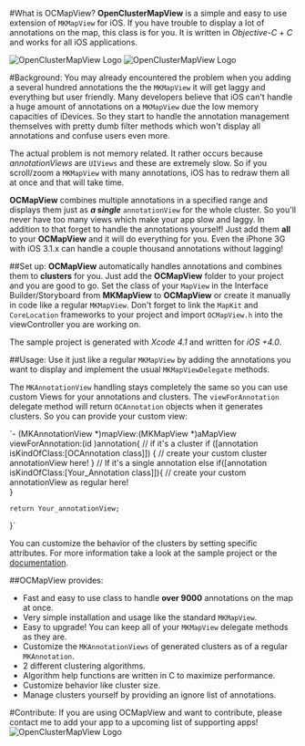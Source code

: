 #What is OCMapView?
**OpenClusterMapView** is a simple and easy to use extension of `MKMapView` for iOS.
If you have trouble to display a lot of annotations on the map, this class is for you.
It is written in *Objective-C* + *C* and works for all iOS applications.  

![OpenClusterMapView Logo](http://www.unet.univie.ac.at/~a0846794/OCMapView/open_cluster_mapview_off.png "OpenClusterMapView Turned off")
![OpenClusterMapView Logo](http://www.unet.univie.ac.at/~a0846794/OCMapView/open_cluster_mapview_on.png "OpenClusterMapView Turned on")  

#Background:
You may already encountered the problem when you adding a several hundred annotations the the `MKMapView` it will get laggy and everything but user friendly.
Many developers believe that iOS can't handle a huge amount of annotations on a `MKMapView` due the low memory capacities of iDevices. So they start to handle the annotation management themselves with pretty dumb filter methods which won't display all annotations and confuse users even more.  

The actual problem is not memory related. It rather occurs because *annotationViews* are `UIViews` and these are extremely slow. So if you scroll/zoom a `MKMapView` with many annotations, iOS has to redraw them all at once and that will take time.  

**OCMapView** combines multiple annotations in a specified range and displays them just as ***a single*** `annotationView` for the whole cluster. So you'll never have too many views which make your app slow and laggy. In addition to that forget to handle the annotations yourself! Just add them **all** to your **OCMapView** and it will do everything for you.
Even the iPhone 3G with iOS 3.1.x can handle a couple thousand annotations without lagging!

##Set up:
**OCMapView** automatically handles annotations and combines them to **clusters** for you. Just add the **OCMapView** folder to your project and you are good to go. Set the class of your `MapView` in the Interface Builder/Storyboard from **MKMapView** to **OCMapView** or create it manually in code like a regular `MKMapView`. Don't forget to link the `MapKit` and `CoreLocation` frameworks to your project and import `OCMapView.h` into the viewController you are working on.  

The sample project is generated with *Xcode 4.1* and written for *iOS +4.0*.

##Usage:
Use it just like a regular `MKMapView` by adding the annotations you want to display and implement the usual `MKMapViewDelegate` methods.  

The `MKAnnotationView` handling stays completely the same so you can use custom Views for your annotations and clusters. The `viewForAnnotation` delegate method will return `OCAnnotation` objects when it generates clusters. So you can provide your custom view:  

`- (MKAnnotationView *)mapView:(MKMapView *)aMapView viewForAnnotation:(id <MKAnnotation>)annotation{
    // if it's a cluster
    if ([annotation isKindOfClass:[OCAnnotation class]]) {
        // create your custom cluster annotationView here!
	}
    // If it's a single annotation
    else if([annotation isKindOfClass:[Your_Annotation class]]){
        // create your custom annotationView  as regular here!  
    }
    
    return Your_annotationView;
}`  

You can customize the behavior of the clusters by setting specific attributes. For more information take a look at the sample project or the [documentation](http://www.unet.univie.ac.at/~a0846794/OCMapView/ "OpenClusterMapView Documentation").

##OCMapView provides:
- Fast and easy to use class to handle **over 9000** annotations on the map at once.
- Very simple installation and usage like the standard `MKMapView`.
- Easy to upgrade! You can keep all of your `MKMapView` delegate methods as they are.
- Customize the `MKAnnotationViews` of generated clusters as of a regular `MKAnnotation`.
- 2 different clustering algorithms.
- Algorithm help functions are written in C to maximize performance.
- Customize behavior like cluster size.
- Manage clusters yourself by providing an ignore list of annotations.

#Contribute:
If you are using OCMapView and want to contribute, please contact me to add your app to a upcoming list of supporting apps!
![OpenClusterMapView Logo](http://www.unet.univie.ac.at/~a0846794/OCMapView/ocmapview_logo_small.png "OpenClusterMapView Logo")